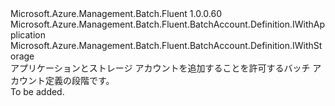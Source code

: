 <Type Name="IWithApplicationAndStorage" FullName="Microsoft.Azure.Management.Batch.Fluent.BatchAccount.Definition.IWithApplicationAndStorage">
  <TypeSignature Language="C#" Value="public interface IWithApplicationAndStorage : Microsoft.Azure.Management.Batch.Fluent.BatchAccount.Definition.IWithApplication, Microsoft.Azure.Management.Batch.Fluent.BatchAccount.Definition.IWithStorage" />
  <TypeSignature Language="ILAsm" Value=".class public interface auto ansi abstract IWithApplicationAndStorage implements class Microsoft.Azure.Management.Batch.Fluent.BatchAccount.Definition.IWithApplication, class Microsoft.Azure.Management.Batch.Fluent.BatchAccount.Definition.IWithStorage" />
  <TypeSignature Language="DocId" Value="T:Microsoft.Azure.Management.Batch.Fluent.BatchAccount.Definition.IWithApplicationAndStorage" />
  <TypeSignature Language="VB.NET" Value="Public Interface IWithApplicationAndStorage&#xA;Implements IWithApplication, IWithStorage" />
  <TypeSignature Language="F#" Value="type IWithApplicationAndStorage = interface&#xA;    interface IWithStorage&#xA;    interface IWithApplication" />
  <AssemblyInfo>
    <AssemblyName>Microsoft.Azure.Management.Batch.Fluent</AssemblyName>
    <AssemblyVersion>1.0.0.60</AssemblyVersion>
  </AssemblyInfo>
  <Interfaces>
    <Interface>
      <InterfaceName>Microsoft.Azure.Management.Batch.Fluent.BatchAccount.Definition.IWithApplication</InterfaceName>
    </Interface>
    <Interface>
      <InterfaceName>Microsoft.Azure.Management.Batch.Fluent.BatchAccount.Definition.IWithStorage</InterfaceName>
    </Interface>
  </Interfaces>
  <Docs>
    <summary>
            アプリケーションとストレージ アカウントを追加することを許可するバッチ アカウント定義の段階です。
            </summary>
    <remarks>To be added.</remarks>
  </Docs>
  <Members />
</Type>